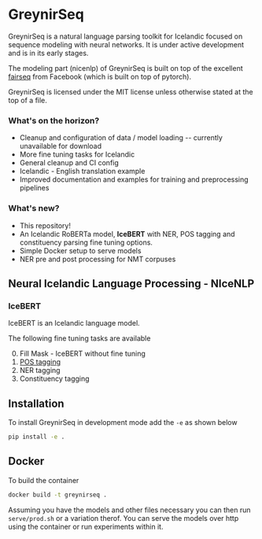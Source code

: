 # GreynirSeq

GreynirSeq is a natural language parsing toolkit for Icelandic focused on sequence modeling with neural networks. It is under active development and is in its early stages.

The modeling part (nicenlp) of GreynirSeq is built on top of the excellent [fairseq](https://github.com/pytorch/fairseq) from Facebook (which is built on top of pytorch).

GreynirSeq is licensed under the MIT license unless otherwise stated at the top of a file.

### What's on the horizon?
* Cleanup and configuration of data / model loading -- currently unavailable for download
* More fine tuning tasks for Icelandic
* General cleanup and CI config
* Icelandic - English translation example
* Improved documentation and examples for training and preprocessing pipelines

### What's new?
* This repository!
* An Icelandic RoBERTa model, **IceBERT** with NER, POS tagging and constituency parsing fine tuning options.
* Simple Docker setup to serve models
* NER pre and post processing for NMT corpuses

## Neural Icelandic Language Processing - NIceNLP

### IceBERT

IceBERT is an Icelandic language model.

The following fine tuning tasks are available

0. Fill Mask - IceBERT without fine tuning
1. [POS tagging](src/greynirseq/nicenlp/examples/pos/README.md)
2. NER tagging
3. Constituency tagging

## Installation

To install GreynirSeq in development mode add the `-e` as shown below

``` bash
pip install -e .
```

## Docker

To build the container

``` bash
docker build -t greynirseq .
```

Assuming you have the models and other files necessary you can then run `serve/prod.sh` or a variation therof. You can serve the models over http using the container or run experiments within it.
